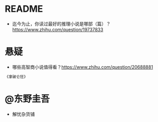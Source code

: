 # README

- 迄今为止，你读过最好的推理小说是哪部（篇）？https://www.zhihu.com/question/19737833

# 悬疑

- 哪些高智商小说值得看？https://www.zhihu.com/question/20688881

```js
《拿破仑狂》
```

# @东野圭吾

- 解忧杂货铺